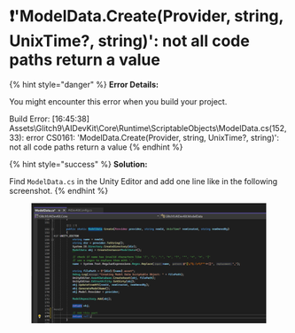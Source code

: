 # ❗'ModelData.Create(Provider, string, UnixTime?, string)': not all code paths return a value

{% hint style="danger" %}
**Error Details:**

You might encounter this error when you build your project.

Build Error: \[16:45:38] Assets\Glitch9\AIDevKit\Core\Runtime\ScriptableObjects\ModelData.cs(152,33): error CS0161: 'ModelData.Create(Provider, string, UnixTime?, string)': not all code paths return a value
{% endhint %}

{% hint style="success" %}
**Solution:**

Find `ModelData.cs` in the Unity Editor and add one line like in the following screenshot.
{% endhint %}

<figure><img src="../../../.gitbook/assets/image (18).png" alt=""><figcaption></figcaption></figure>
